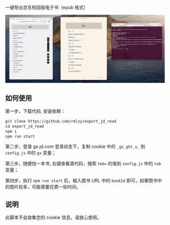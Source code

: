 一键导出京东校园版电子书（epub 格式）

![](./preview.png)

## 如何使用

第一步，下载代码, 安装依赖：

```shell
git clone https://github.com/rmlzy/export_jd_read
cd export_jd_read
npm i
npm run start
```

第二步，登录 gx.jd.com 登录状态下，复制 cookie 中的 `_gx_ght_u_` 到 `config.js` 中的 `gx` 变量；

第三步，随便找一本书, 右键查看源代码，搜索 `tob=` 的值到 `config.js` 中的 `tob` 变量；

第四步，执行 `npm run start` 后，输入图书 URL 中的 `bookId` 即可，如果图书中的图片较多，可能需要花费一些时间。


## 说明
此脚本不会收集您的 cookie 信息，请放心使用。
